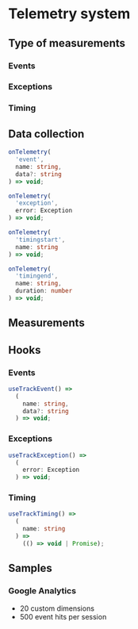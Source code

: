 # Telemetry system

## Type of measurements

### Events

### Exceptions

### Timing

## Data collection

```ts
onTelemetry(
  'event',
  name: string,
  data?: string
) => void;

onTelemetry(
  'exception',
  error: Exception
) => void;

onTelemetry(
  'timingstart',
  name: string
) => void;

onTelemetry(
  'timingend',
  name: string,
  duration: number
) => void;
```

## Measurements

## Hooks

### Events

```ts
useTrackEvent() =>
  (
    name: string,
    data?: string
  ) => void;
```

### Exceptions

```ts
useTrackException() =>
  (
    error: Exception
  ) => void;
```

### Timing

```ts
useTrackTiming() =>
  (
    name: string
  ) =>
    (() => void | Promise);
```

## Samples

### Google Analytics

- 20 custom dimensions
- 500 event hits per session
